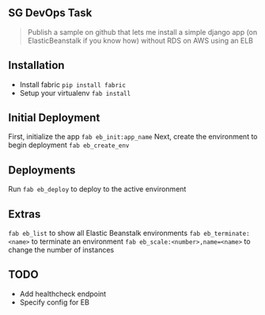 SG DevOps Task
--------------

> Publish a sample on github that lets me install a simple django app (on ElasticBeanstalk if you know how) without RDS on AWS using an ELB

Installation
------------
* Install fabric `pip install fabric`
* Setup your virtualenv `fab install`

Initial Deployment
----------
First, initialize the app `fab eb_init:app_name`
Next, create the environment to begin deployment `fab eb_create_env`

Deployments
-----------
Run `fab eb_deploy` to deploy to the active environment

Extras
------
`fab eb_list` to show all Elastic Beanstalk environments
`fab eb_terminate:<name>` to terminate an environment
`fab eb_scale:<number>,name=<name>` to change the number of instances


TODO
----
* Add healthcheck endpoint
* Specify config for EB
